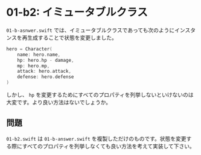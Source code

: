 # 01-b2: イミュータブルクラス

`01-b-asnwer.swift` では、イミュータブルクラスであっても次のようにインスタンスを再生成することで状態を変更しました。

```swift
hero = Character(
    name: hero.name,
    hp: hero.hp - damage,
    mp: hero.mp,
    attack: hero.attack,
    defense: hero.defense
)
```

しかし、 `hp` を変更するためにすべてのプロパティを列挙しないといけないのは大変です。より良い方法はないでしょうか。

## 問題

`01-b2.swift` は `01-b-answer.swift` を複製しただけのものです。状態を変更する際にすべてのプロパティを列挙しなくても良い方法を考えて実装して下さい。
